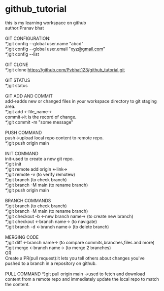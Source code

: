 # github_tutorial
this is my learning workspace on github
<br>
author:Pranav bhat
<br>
<br>
GIT CONFIGURATION:
<br>
*)git config --global user.name "abcd"
<br>
*)git config --global user.email "xyz@gmail.com"
<br>
*)git config --list
<br>
<br>
GIT CLONE
<br>
*)git clone https://github.com/Pvbhat123/github_tutorial.git
<br>
<br>
GIT STATUS
<br>
*)git status
<br>
<br>
GIT ADD AND COMMIT
<br>
add->adds new or changed files in your workspace directory to git staging area.
<br>
*)git add <-file_name->
<br>
commit->it is the record of change.
<br>
*)git commit -m "some message"
<br>
<br>
PUSH COMMAND
<br>
push->upload local repo content to remote repo.
<br>
*)git push origin main
<br>
<br>
INIT COMMAND
<br>
init-used to create a new git repo.
<br>
*)git init
<br>
*)git remote add origin <-link->
<br>
*)git remote -v (to verify remotew)
<br>
*)git branch (to check branch)
<br>
*)git branch -M main (to rename branch)
<br>
*)git push origin main
<br>
<br>
BRANCH COMMANDS
<br>
*)git branch (to check branch)
<br>
*)git branch -M main (to rename branch)
<br>
*)git checkout -b <-new branch name-> (to create new branch)
<br>
*)git checkout <-branch name-> (to navigate)
<br>
*)git branch -d <-branch name-> (to delete branch)
<br>
<br>
MERGING CODE
<br>
*)git diff <-branch name-> (to compare commits,branches,files and more)
<br>
*)git merge <-branch name-> (to merge 2 branches)
<br>
OR
<br>
Create a PR(pull request):it lets you tell others about changes you've pushed to a branch in a repository on github.
<br>
<br>
PULL COMMAND
*)git pull origin main ->used to fetch and download content from a remote repo and immediately update the local repo to match the content.
